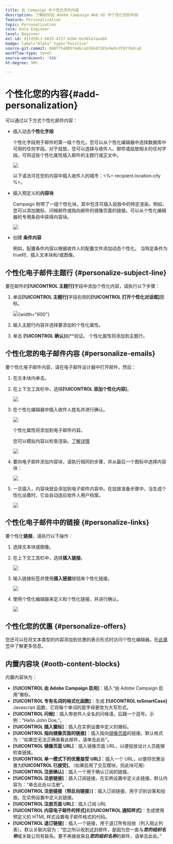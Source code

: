 ```yaml
---
title: 在 Campaign 中个性化您的内容
description: 了解如何在 Adobe Campaign Web UI 中个性化您的内容
feature: Personalization
topic: Personalization
role: Data Engineer
level: Beginner
exl-id: d1fd20c1-6835-4727-b20e-6e365a7aaa04
badge: label="Alpha" type="Positive"
source-git-commit: 048f754005744bcab5b64f265e9e9cdf9776dca8
workflow-type: tm+mt
source-wordcount: '686'
ht-degree: 90%

---
```



# 个性化您的内容{#add-personalization}

可以通过以下方式个性化邮件内容：

* 插入动态&#x200B;**个性化字段**

   个性化字段用于邮件的第一级个性化。您可以从个性化编辑器中选择数据库中可用的任何字段。对于投放，您可以选择与收件人、邮件或投放相关的任何字段。可将这些个性化属性插入邮件的主题行或正文中。

   ![](assets/perso-subject-line.png)

   以下语法可在您的内容中插入收件人的城市：&lt;%= recipient.location.city %>。

* 插入预定义的&#x200B;**内容块**

   Campaign 附带了一组个性化块，其中包含可插入投放中的特定渲染。例如，您可以添加徽标、问候邮件或指向邮件的镜像页面的链接。可以从个性化编辑器的专用条目中获得内容块。

   ![](assets/perso-content-blocks.png)

* 创建 **条件内容**

   例如，配置条件内容以根据收件人的配置文件添加动态个性化。 当特定条件为true时，插入文本块和/或图像。


## 个性化电子邮件主题行 {#personalize-subject-line}

要在邮件的&#x200B;**[!UICONTROL 主题行]**&#x200B;字段中添加个性化内容，请执行以下步骤：

1. 单击&#x200B;**[!UICONTROL 主题行]**&#x200B;字段右侧的&#x200B;**[!UICONTROL 打开个性化对话框]**&#x200B;图标。

   ![](assets/perso-subject.png){width="600"}

1. 输入主题行内容并选择要添加的个性化属性。

1. 单击 **[!UICONTROL 确认]**&#x200B;如**验证。 个性化属性将添加到主题行。

## 个性化您的电子邮件内容 {#personalize-emails}

要个性化电子邮件内容，请在电子邮件设计器中打开邮件，然后：

1. 在文本块内单击。
1. 在上下文工具栏中，选择&#x200B;**[!UICONTROL 添加个性化内容]**。

   ![](assets/perso-add-to-content.png)

1. 在个性化编辑器中插入收件人姓名并进行确认。

   ![](assets/perso-add-name.png)

   个性化属性将添加到电子邮件内容。

   您可以模拟内容以检查渲染。[了解详情](../preview-test/preview-content.md)

   ![](assets/perso-rendering.png)

1. 要向电子邮件添加内容块，请执行相同的步骤，并从最后一个图标中选择内容块：

   ![](assets/perso-insert-block.png)

1. 一旦插入，内容块就会添加到电子邮件内容中。在投放准备步骤中，当生成个性化设置时，它会自动适应收件人用户档案。

   ![](assets/perso-content-block-in-email.png)

## 个性化电子邮件中的链接 {#personalize-links}

要个性化&#x200B;**链接**，请执行以下操作：

1. 选择文本块或图像。
1. 在上下文工具栏中，选择&#x200B;**插入链接**。

   ![](assets/perso-link.png)

1. 输入链接标签并使用&#x200B;**插入链接**&#x200B;按钮来个性化链接。

   ![](assets/perso-link-insert-icon.png)

1. 使用个性化编辑器来定义和个性化链接，并进行确认。

   ![](assets/perso-link-edit.png)


## 个性化您的优惠 {#personalize-offers}

您还可以在将文本类型的内容添加到优惠的表示形式时访问个性化编辑器。在[此章节](../content/offers.md)中了解更多信息。

## 内置内容块 {#ootb-content-blocks}

内置内容块为：

* **[!UICONTROL 由 Adobe Campaign 启用]**：插入“由 Adobe Campaign 启用”徽标。
* **[!UICONTROL 专有名词的格式化函数]**：生成 **[!UICONTROL toSmartCase]** Javascript 函数，它将每个单词的首字母更改为大写形式。
* **[!UICONTROL 问候]**：插入带收件人全名的问候语，后跟一个逗号。示例：“Hello John Doe,”。
* **[!UICONTROL 插入徽标]**：插入在实例设置中定义的徽标。
* **[!UICONTROL 指向镜像页面的链接]**：插入指向[镜像页面](../content/mirror-page.md)的链接。默认格式为：“如果您无法正确查看此邮件，请单击此处”。
* **[!UICONTROL 镜像页面 URL]**：插入镜像页面 URL，以便投放设计人员能够检查链接。
* **[!UICONTROL 单一模式下的优惠接受 URL]**：插入一个 URL，以便将优惠设置为&#x200B;**[!UICONTROL 已接受]**。（如果启用了交互模块，则此块可用）
* **[!UICONTROL 注册确认]**：插入一个用于确认订阅的链接。
* **[!UICONTROL 注册链接]**：插入订阅链接。在实例设置中定义此链接。默认内容为：“单击此处以注册”。
* **[!UICONTROL 注册链接（带反向链接）]**：插入订阅链接，用于识别访客和投放。在实例设置中定义此链接。
* **[!UICONTROL 注册页面 URL]**：插入订阅 URL
* **[!UICONTROL 内容电子邮件的样式]**&#x200B;和&#x200B;**[!UICONTROL 通知样式]**：生成使用预定义的 HTML 样式设置电子邮件格式的代码。
* **[!UICONTROL 退订链接]**：插入一个链接，用于退订所有投放（列入阻止列表）。默认关联内容为：“您之所以收到这封邮件，是因为您一直与&#x200B;***您的组织名称***&#x200B;或关联公司有联系。要不再接收来自&#x200B;***您的组织名称***&#x200B;的邮件，请单击此处。”
